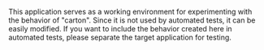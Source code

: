 This application serves as a working environment for experimenting with the behavior of "carton".
Since it is not used by automated tests, it can be easily modified.
If you want to include the behavior created here in automated tests,
please separate the target application for testing.
